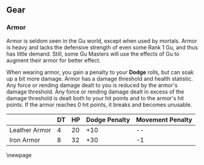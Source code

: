 ## Gear

### Armor
Armor is seldom seen in the Gu world, except when used by mortals. Armor is heavy and lacks the defensive strength of even some Rank 1 Gu, and thus has little demand. Still, some Gu Masters will use the effects of Gu to augment their armor for better effect.

When wearing armor, you gain a penalty to your **Dodge** rolls, but can soak up a bit more damage. Armor has a damage threshold and health statistic. Any force or rending damage dealt to you is reduced by the armor's damage threshold. Any force or rending damage dealt in excess of the damage threshold is dealt both to your hit points and to the armor's hit points. If the armor reaches 0 hit points, it breaks and becomes unusable.

|               |  DT  |  HP  |  Dodge Penalty  |  Movement Penalty  |
| ----- | ----- | ----- | ----- | ---- |
| Leather Armor |  4   |  20  |       +10       |          --        |
|   Iron Armor  |  8   |  32  |       +30       |          -1        |

\newpage